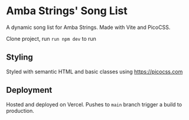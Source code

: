 # Amba Strings' Song List

A dynamic song list for Amba Strings. Made with Vite and PicoCSS.

Clone project, run `run npm dev` to run

## Styling
Styled with semantic HTML and basic classes using https://picocss.com

## Deployment
Hosted and deployed on Vercel. Pushes to `main` branch trigger a build to production.
